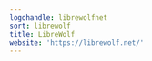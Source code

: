 ```yaml
---
logohandle: librewolfnet
sort: librewolf
title: LibreWolf
website: 'https://librewolf.net/'
---
```


